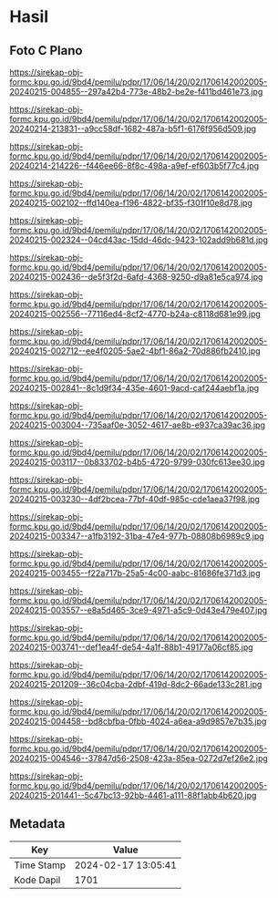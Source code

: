 # Hasil

## Foto C Plano

https://sirekap-obj-formc.kpu.go.id/9bd4/pemilu/pdpr/17/06/14/20/02/1706142002005-20240215-004855--297a42b4-773e-48b2-be2e-f411bd461e73.jpg

https://sirekap-obj-formc.kpu.go.id/9bd4/pemilu/pdpr/17/06/14/20/02/1706142002005-20240214-213831--a9cc58df-1682-487a-b5f1-6176f956d509.jpg

https://sirekap-obj-formc.kpu.go.id/9bd4/pemilu/pdpr/17/06/14/20/02/1706142002005-20240214-214226--f446ee66-8f8c-498a-a9ef-ef603b5f77c4.jpg

https://sirekap-obj-formc.kpu.go.id/9bd4/pemilu/pdpr/17/06/14/20/02/1706142002005-20240215-002102--ffd140ea-f196-4822-bf35-f301f10e8d78.jpg

https://sirekap-obj-formc.kpu.go.id/9bd4/pemilu/pdpr/17/06/14/20/02/1706142002005-20240215-002324--04cd43ac-15dd-46dc-9423-102add9b681d.jpg

https://sirekap-obj-formc.kpu.go.id/9bd4/pemilu/pdpr/17/06/14/20/02/1706142002005-20240215-002436--de5f3f2d-6afd-4368-9250-d9a81e5ca974.jpg

https://sirekap-obj-formc.kpu.go.id/9bd4/pemilu/pdpr/17/06/14/20/02/1706142002005-20240215-002556--77116ed4-8cf2-4770-b24a-c8118d681e99.jpg

https://sirekap-obj-formc.kpu.go.id/9bd4/pemilu/pdpr/17/06/14/20/02/1706142002005-20240215-002712--ee4f0205-5ae2-4bf1-86a2-70d886fb2410.jpg

https://sirekap-obj-formc.kpu.go.id/9bd4/pemilu/pdpr/17/06/14/20/02/1706142002005-20240215-002841--8c1d9f34-435e-4601-9acd-caf244aebf1a.jpg

https://sirekap-obj-formc.kpu.go.id/9bd4/pemilu/pdpr/17/06/14/20/02/1706142002005-20240215-003004--735aaf0e-3052-4617-ae8b-e937ca39ac36.jpg

https://sirekap-obj-formc.kpu.go.id/9bd4/pemilu/pdpr/17/06/14/20/02/1706142002005-20240215-003117--0b833702-b4b5-4720-9799-030fc613ee30.jpg

https://sirekap-obj-formc.kpu.go.id/9bd4/pemilu/pdpr/17/06/14/20/02/1706142002005-20240215-003230--4df2bcea-77bf-40df-985c-cde1aea37f98.jpg

https://sirekap-obj-formc.kpu.go.id/9bd4/pemilu/pdpr/17/06/14/20/02/1706142002005-20240215-003347--a1fb3192-31ba-47e4-977b-08808b6989c9.jpg

https://sirekap-obj-formc.kpu.go.id/9bd4/pemilu/pdpr/17/06/14/20/02/1706142002005-20240215-003455--f22a717b-25a5-4c00-aabc-81686fe371d3.jpg

https://sirekap-obj-formc.kpu.go.id/9bd4/pemilu/pdpr/17/06/14/20/02/1706142002005-20240215-003557--e8a5d465-3ce9-4971-a5c9-0d43e479e407.jpg

https://sirekap-obj-formc.kpu.go.id/9bd4/pemilu/pdpr/17/06/14/20/02/1706142002005-20240215-003741--def1ea4f-de54-4a1f-88b1-49177a06cf85.jpg

https://sirekap-obj-formc.kpu.go.id/9bd4/pemilu/pdpr/17/06/14/20/02/1706142002005-20240215-201209--36c04cba-2dbf-419d-8dc2-66ade133c281.jpg

https://sirekap-obj-formc.kpu.go.id/9bd4/pemilu/pdpr/17/06/14/20/02/1706142002005-20240215-004458--bd8cbfba-0fbb-4024-a6ea-a9d9857e7b35.jpg

https://sirekap-obj-formc.kpu.go.id/9bd4/pemilu/pdpr/17/06/14/20/02/1706142002005-20240215-004546--37847d56-2508-423a-85ea-0272d7ef26e2.jpg

https://sirekap-obj-formc.kpu.go.id/9bd4/pemilu/pdpr/17/06/14/20/02/1706142002005-20240215-201441--5c47bc13-92bb-4461-a111-88f1abb4b620.jpg


## Metadata

| Key        | Value               |
| ---------- | ------------------- |
| Time Stamp | 2024-02-17 13:05:41 |
| Kode Dapil | 1701                |



